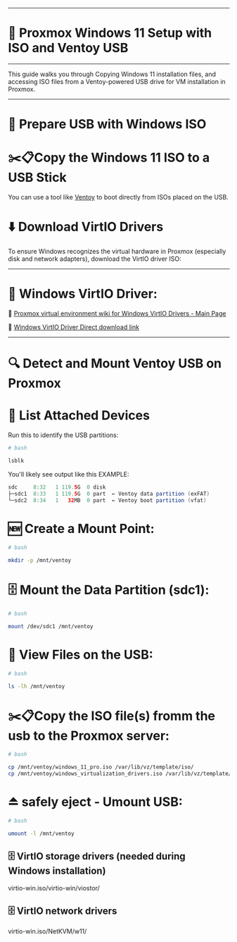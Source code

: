 

***

# 📄 Proxmox Windows 11 Setup with ISO and Ventoy USB

***

This guide walks you through Copying Windows 11 installation files, and accessing ISO files from a Ventoy-powered USB drive for VM installation in Proxmox.

***

# 💾 Prepare USB with Windows ISO
# ✂️📋Copy the Windows 11 ISO to a USB Stick
You can use a tool like [Ventoy](https://www.ventoy.net/en/index.html) to boot directly from ISOs placed on the USB.

# ⬇️ Download VirtIO Drivers
To ensure Windows recognizes the virtual hardware in Proxmox (especially disk and network adapters), download the VirtIO driver ISO:

***

# 🔗 Windows VirtIO Driver:

🔗 [Proxmox virtual environment wiki for Windows VirtIO Drivers - Main Page](https://pve.proxmox.com/wiki/Windows_VirtIO_Drivers)

🔗 [Windows VirtIO Driver Direct download link](https://fedorapeople.org/groups/virt/virtio-win/direct-downloads/stable-virtio/virtio-win.iso)

***

# 🔍 Detect and Mount Ventoy USB on Proxmox
# 📝 List Attached Devices
Run this to identify the USB partitions:
```bash
# bash

lsblk
```

You'll likely see output like this EXAMPLE: 
```java
sdc     8:32   1 119.5G  0 disk 
├─sdc1  8:33   1 119.5G  0 part  ← Ventoy data partition (exFAT)
└─sdc2  8:34   1   32MB  0 part  ← Ventoy boot partition (vfat)
```

# 🆕 Create a Mount Point:
```bash
# bash

mkdir -p /mnt/ventoy
```

# 🗄️ Mount the Data Partition (sdc1):
```bash
# bash

mount /dev/sdc1 /mnt/ventoy
```

# 👀 View Files on the USB:
```bash
# bash

ls -lh /mnt/ventoy
```

# ✂️📋Copy the ISO file(s) fromm the usb to the Proxmox server:
```bash
# bash

cp /mnt/ventoy/windows_11_pro.iso /var/lib/vz/template/iso/
cp /mnt/ventoy/windows_virtualization_drivers.iso /var/lib/vz/template/iso/
```

# ⏏️ safely eject - Umount USB:
```bash
# bash

umount -l /mnt/ventoy
```









## 🗄️ VirtIO storage drivers (needed during Windows installation)
virtio-win.iso/virtio-win/viostor/

## 🗄️ VirtIO network drivers
virtio-win.iso/NetKVM/w11/
